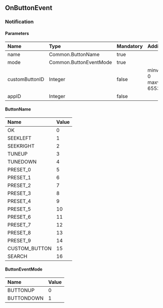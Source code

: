 ## OnButtonEvent

### Notification
#### Parameters
|Name|Type|Mandatory|Additional|Description|
|:---|:---|:--------|:---------|:----------|
|name|Common.ButtonName|true|||
|mode|Common.ButtonEventMode|true|||
|customButtonID|Integer|false|minvalue: 0<br>maxvalue: 65536||
|appID|Integer|false|||
#### ButtonName
|Name|Value|
|:---|:----|
|OK|0|
|SEEKLEFT|1|
|SEEKRIGHT|2|
|TUNEUP|3|
|TUNEDOWN|4|
|PRESET_0|5|
|PRESET_1|6|
|PRESET_2|7|
|PRESET_3|8|
|PRESET_4|9|
|PRESET_5|10|
|PRESET_6|11|
|PRESET_7|12|
|PRESET_8|13|
|PRESET_9|14|
|CUSTOM_BUTTON|15|
|SEARCH|16|
#### ButtonEventMode
|Name|Value|
|:---|:----|
|BUTTONUP|0|
|BUTTONDOWN|1|
